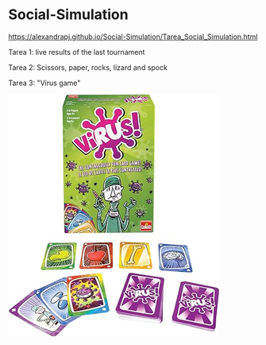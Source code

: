 # Social-Simulation

https://alexandrapj.github.io/Social-Simulation/Tarea_Social_Simulation.html

Tarea 1: live results of the last tournament

Tarea 2: Scissors, paper, rocks, lizard and spock

Tarea 3: "Virus game"


![VIRUS](https://github.com/AlexandraPJ/Social-Simulation/blob/main/Virus.jpg)
